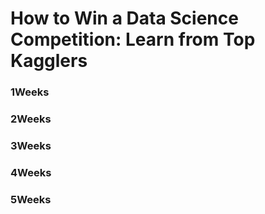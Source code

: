 # How to Win a Data Science Competition: Learn from Top Kagglers

### 1Weeks



### 2Weeks



### 3Weeks



### 4Weeks



### 5Weeks



